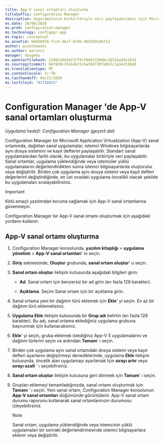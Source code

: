 ```yaml
---
title: App-V sanal ortamları oluşturma
titleSuffix: Configuration Manager
description: Uygulamaların birbirleriyle veri paylaşabilmesi için Microsoft Application Virtualization ile sanal ortamlar oluşturun.
ms.date: 10/06/2016
ms.prod: configuration-manager
ms.technology: configmgr-app
ms.topic: conceptual
ms.assetid: b6b86078-fcc4-46cf-87d6-4b52b914b712
author: aczechowski
ms.author: aaroncz
manager: dougeby
ms.openlocfilehash: 2280218d3d237f91f0db3150dbc2031bad3e1816
ms.sourcegitcommit: bbf820c35414bf2cba356f30fe047c1a34c5384d
ms.translationtype: MT
ms.contentlocale: tr-TR
ms.lasthandoff: 04/21/2020
ms.locfileid: "81710422"
---
```

# <a name="create-app-v-virtual-environments-in-configuration-manager"></a>Configuration Manager 'de App-V sanal ortamları oluşturma

*Uygulama hedefi: Configuration Manager (geçerli dal)*

Configuration Manager bir Microsoft Application Virtualization (App-V) sanal ortamında, dağıtılan sanal uygulamalar, istemci Windows bilgisayarlarda aynı dosya sistemini ve kayıt defterini paylaşabilir. Standart sanal uygulamalardan farklı olarak, bu uygulamalar birbiriyle veri paylaşabilir. Sanal ortamlar, uygulama yüklendiğinde veya istemciler yüklü uygulamalarını değerlendirdikten sonra istemci bilgisayarlarda oluşturulur veya değiştirilir. Birden çok uygulama aynı dosya sistemi veya kayıt defteri değerlerini değiştirdiğinde, en üst sıradaki uygulama öncelikli olacak şekilde bu uygulamaları sıralayabilirsiniz.  

> [!IMPORTANT]  
>  Kötü amaçlı yazılımdan koruma sağlamak için App-V sanal ortamlarına güvenmeyin.  

 Configuration Manager bir App-V sanal ortamı oluşturmak için aşağıdaki yordamı kullanın.  

## <a name="create-an-app-v-virtual-environment"></a>App-V sanal ortamı oluşturma  

1.  Configuration Manager konsolunda, **yazılım kitaplığı** > **uygulama yönetimi** > **App-V sanal ortamları**' nı seçin.  

3.  **Giriş** sekmesinde, **Oluştur** grubunda, **sanal ortam oluştur**' u seçin.  

4.  **Sanal ortam oluştur** iletişim kutusunda aşağıdaki bilgileri girin:  

    -   **Ad**.  Sanal ortam için benzersiz bir ad girin (en fazla 128 karakter).  

    -   **Açıklama**. Seçim Sanal ortam için bir açıklama girin.  

5.  Sanal ortama yeni bir dağıtım türü eklemek için **Ekle**' yi seçin. En az bir dağıtım türü eklemelisiniz.  

6.  **Uygulama Ekle** iletişim kutusunda bir **Grup adı** belirtin (en fazla 128 karakter). Bu adı, sanal ortama eklediğiniz uygulama grubuna başvurmak için kullanacaksınız.  

7.  **Ekle**' yi seçin, gruba eklemek istediğiniz App-V 5 uygulamalarını ve dağıtım türlerini seçin ve ardından **Tamam**' ı seçin.  

8.  Birden çok uygulama aynı sanal ortamdaki dosya sistemi veya kayıt defteri ayarlarını değiştirmeyi denediklerinde, uygulama **Ekle** iletişim kutusunda, öncelik alan uygulamayı ayarlamak Için **sırayı artır** veya **sırayı azalt** ' ı seçebilirsiniz.  

9. **Sanal ortam oluştur** iletişim kutusuna geri dönmek için **Tamam**' ı seçin.  

10. Grupları eklemeyi tamamladığınızda, sanal ortamı oluşturmak için **Tamam** ' ı seçin. Yeni sanal ortam, Configuration Manager konsolunun **App-V sanal ortamları** düğümünde görüntülenir. App-V sanal ortam durumu raporunu kullanarak sanal ortamlarınızın durumunu izleyebilirsiniz.  

    > [!NOTE]  
    >  Sanal ortam, uygulama yüklendiğinde veya istemcinin yüklü uygulamaları bir sonraki değerlendirmesinde istemci bilgisayarlara eklenir veya değiştirilir.  
